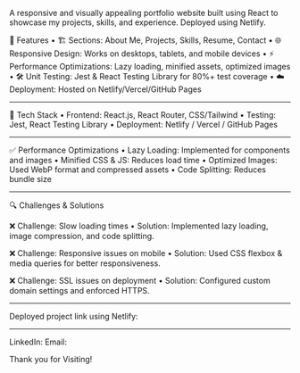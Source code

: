 A responsive and visually appealing portfolio website built using React to showcase my projects, skills, and experience. Deployed using Netlify.

🚀 Features
	•	🏗️ Sections: About Me, Projects, Skills, Resume, Contact
	•	🌐 Responsive Design: Works on desktops, tablets, and mobile devices
	•	⚡ Performance Optimizations: Lazy loading, minified assets, optimized images
	•	🛠️ Unit Testing: Jest & React Testing Library for 80%+ test coverage
	•	☁️ Deployment: Hosted on Netlify/Vercel/GitHub Pages
_______________________________________________________________________________________________________________________________________________
🎨 Tech Stack
	•	Frontend: React.js, React Router, CSS/Tailwind
	•	Testing: Jest, React Testing Library
	•	Deployment: Netlify / Vercel / GitHub Pages
_______________________________________________________________________________________________________________________________________________
✅ Performance Optimizations
	•	Lazy Loading: Implemented for components and images
	•	Minified CSS & JS: Reduces load time
	•	Optimized Images: Used WebP format and compressed assets
	•	Code Splitting: Reduces bundle size
_______________________________________________________________________________________________________________________________________________
🔍 Challenges & Solutions

❌ Challenge: Slow loading times
	•	Solution: Implemented lazy loading, image compression, and code splitting.

❌ Challenge: Responsive issues on mobile
	•	Solution: Used CSS flexbox & media queries for better responsiveness.

❌ Challenge: SSL issues on deployment
	•	Solution: Configured custom domain settings and enforced HTTPS.
_______________________________________________________________________________________________________________________________________________
Deployed project link using Netlify:
_______________________________________________________________________________________________________________________________________________
LinkedIn:
Email:

Thank you for Visiting!

